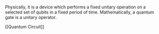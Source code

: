 Physically, it is a device which performs a fixed unitary operation on a selected set of qubits in a fixed period of time.
Mathematically, a quantum gate is a unitary operator.

[[Quantum Circuit]]